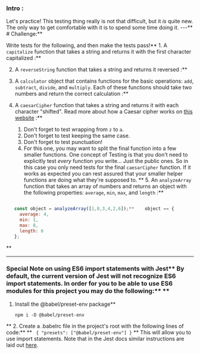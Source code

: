 ### Intro :
>
Let's practice!  This testing thing really is not that difficult, but it _is_ quite new.  The only way to get comfortable with it is to spend some time doing it.
---** # Challenge:** <div class="lesson-content__panel" markdown="1">
Write tests for the following, and then make the tests pass!** 1. A `capitalize` function that takes a string and returns it with the first character capitalized :**

2. A `reverseString` function that takes a string and returns it reversed :**

3. A `calculator` object that contains functions for the basic operations: `add`, `subtract`, `divide`, and `multiply`. Each of these functions should take two numbers and return the correct calculation :**

4. A `caesarCipher` function that takes a string and returns it with each character "shifted". Read more about how a Caesar cipher works on [this website](http://practicalcryptography.com/ciphers/caesar-cipher/) :**

   1. Don't forget to test wrapping from `z` to `a`.
   2. Don't forget to test keeping the same case.
   3. Don't forget to test punctuation!
   4. For this one, you may want to split the final function into a few smaller functions.  One concept of Testing is that you don't need to explicitly test _every_ function you write... Just the public ones.  So in this case you only need tests for the final `caesarCipher` function.  If it works as expected you can rest assured that your smaller helper functions are doing what they're supposed to.
   ** 5. An `analyzeArray` function that takes an array of numbers and returns an object with the following properties: `average`, `min`, `max`, and `length` :**

   
```js

   const object = analyzeArray([1,8,3,4,2,6]);**    object == {
     average: 4,
     min: 1,
     max: 8,
     length: 6
   };
   ```
</div>** 

---


### Special Note on using ES6 import statements with Jest** By default, the current version of Jest will not recognize ES6 import statements. In order for you to be able to use ES6 modules for this project you may do the following:** ** 
1. Install the @babel/preset-env package** 
    ```
    npm i -D @babel/preset-env
    ```


** 2. Create a .babelrc file in the project's root with the following lines of code:** ** 
    ``` 
    {
      "presets": ["@babel/preset-env"]
     }
    ```  ** This will allow you to use import statements. Note that in the Jest docs similar instructions are laid out [here](https://jestjs.io/docs/en/getting-started#using-babel).
